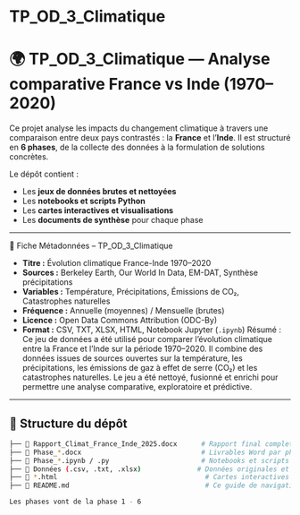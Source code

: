 # TP_OD_3_Climatique
# 🌍 TP_OD_3_Climatique — Analyse comparative France vs Inde (1970–2020)

Ce projet analyse les impacts du changement climatique à travers une comparaison entre deux pays contrastés : la **France** et l’**Inde**. Il est structuré en **6 phases**, de la collecte des données à la formulation de solutions concrètes.

Le dépôt contient :
- Les **jeux de données brutes et nettoyées**
- Les **notebooks et scripts Python**
- Les **cartes interactives et visualisations**
- Les **documents de synthèse** pour chaque phase

---

📄 Fiche Métadonnées – TP_OD_3_Climatique
- **Titre :** Évolution climatique France-Inde 1970–2020
- **Sources :** Berkeley Earth, Our World In Data, EM-DAT, Synthèse précipitations
- **Variables :** Température, Précipitations, Émissions de CO₂, Catastrophes naturelles
- **Fréquence :** Annuelle (moyennes) / Mensuelle (brutes)
- **Licence :** Open Data Commons Attribution (ODC-By)
- **Format :** CSV, TXT, XLSX, HTML, Notebook Jupyter (`.ipynb`)
  Résumé :
  Ce jeu de données a été utilisé pour comparer l’évolution climatique entre la France et l’Inde sur la période 1970–2020. Il combine des données issues de sources ouvertes sur la température, les précipitations, les émissions de gaz à effet de serre (CO₂) et les catastrophes naturelles. Le jeu a été nettoyé, fusionné et enrichi pour permettre une analyse comparative, exploratoire et prédictive.

---

## 📁 Structure du dépôt

```bash
├── 📄 Rapport_Climat_France_Inde_2025.docx      # Rapport final complet
├── 📄 Phase_*.docx                              # Livrables Word par phase
├── 📓 Phase_*.ipynb / .py                       # Notebooks et scripts d’analyse
├── 📁 Données (.csv, .txt, .xlsx)              # Données originales et combinées
├── 📄 *.html                                     # Cartes interactives et heatmaps
├── 📄 README.md                                  # Ce guide de navigation

Les phases vont de la phase 1 - 6


